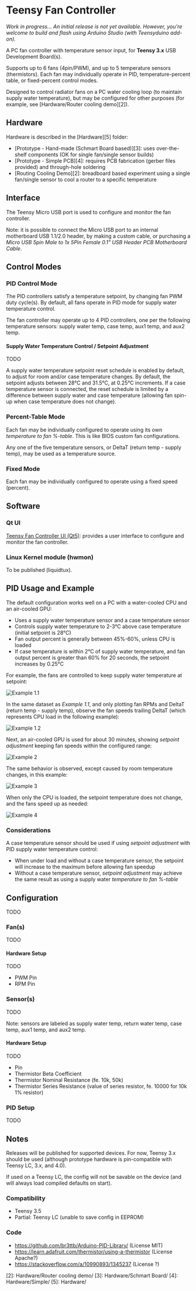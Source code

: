 # Teensy Fan Controller

*Work in progress... An initial release is not yet available. However, you're welcome to build and flash using Arduino Studio (with Teensyduino add-on).*

A PC fan controller with temperature sensor input, for **Teensy 3.x** USB Development Board(s).

Supports up to 6 fans (4pin/PWM), and up to 5 temperature sensors (thermistors). Each fan may individually operate in PID, temperature-percent table, or fixed-percent control modes.

Designed to control radiator fans on a PC water cooling loop (to maintain supply water temperature), but may be configured for other purposes (for example, see [Hardware/Router cooling demo][2]).

## Hardware

Hardware is described in the [Hardware][5] folder:

* [Prototype - Hand-made (Schmart Board based)][3]: uses over-the-shelf components (OK for single fan/single sensor builds)
* [Prototype - Simple PCB][4]: requires PCB fabrication (gerber files provided) and through-hole soldering
* [Routing Cooling Demo][2]: breadboard based experiment using a single fan/single sensor to cool a router to a specific temperature

## Interface

The Teensy Micro USB port is used to configure and monitor the fan controller.

Note: it is possible to connect the Micro USB port to an internal motherboard USB 1.1/2.0 header, by making a custom cable, or purchasing a *Micro USB 5pin Male to 1x 5Pin Female 0.1" USB Header PCB Motherboard Cable*.


## Control Modes

### PID Control Mode

The PID controllers satisfy a temperature setpoint, by changing fan PWM duty cycle(s).  By default, all fans operate in PID mode for supply water temperature control.

The fan controller may operate up to 4 PID controllers, one per the following temperature sensors: supply water temp, case temp, aux1 temp, and aux2 temp.


#### Supply Water Temperature Control / Setpoint Adjustment

TODO

A supply water temperature setpoint reset schedule is enabled by default, to adjust for room and/or case temperature changes. By default, the setpoint adjusts between 28°C and 31.5°C, at 0.25°C increments. If a case temperature sensor is connected, the reset schedule is limited by a difference between supply water and case temperature (allowing fan spin-up when case temperature does not change).

### Percent-Table Mode

Each fan may be individually configured to operate using its own *temperature to fan %-table*.  This is like BIOS custom fan configurations.

Any one of the five temperature sensors, or DeltaT (return temp - supply temp), may be used as a temperature source.


### Fixed Mode

Each fan may be individually configured to operate using a fixed speed (percent).


## Software

### Qt UI

[Teensy Fan Controller UI (Qt5)](https://github.com/mstrthealias/TFC-ui): provides a user interface to configure and monitor the fan controller.

### Linux Kernel module (hwmon)

To be published (liquidtux).


## PID Usage and Example

The default configuration works well on a PC with a water-cooled CPU and an air-cooled GPU:

- Uses a supply water temperature sensor and a case temperature sensor
- Controls supply water temperature to 2-3°C above case temperature (initial setpoint is 28°C)
- Fan output percent is generally between 45%-60%, unless CPU is loaded
- If case temperature is within 2°C of supply water temperature, and fan output percent is greater than 60% for 20 seconds, the setpoint increases by 0.25°C


For example, the fans are controlled to keep supply water temperature at setpoint:

![Example 1.1](doc/images/ex1.1.jpg?raw=true 'Example 1.1')


In the same dataset as *Example 1.1*, and only plotting fan RPMs and DeltaT (return temp - supply temp), observe the fan speeds trailing DeltaT (which represents CPU load in the following example):

![Example 1.2](doc/images/ex1.2.jpg?raw=true 'Example 1.2')


Next, an air-cooled GPU is used for about 30 minutes, showing *setpoint adjustment* keeping fan speeds within the configured range:

![Example 2](doc/images/ex2.jpg?raw=true 'Example 2')


The same behavior is observed, except caused by room temperature changes, in this example:

![Example 3](doc/images/ex3.jpg?raw=true 'Example 3')


When only the CPU is loaded, the setpoint temperature does not change, and the fans speed up as needed:

![Example 4](doc/images/ex4.jpg?raw=true 'Example 4')


### Considerations

A case temperature sensor should be used if using *setpoint adjustment* with PID supply water temperature control:

- When under load and without a case temperature sensor, the setpoint will increase to the maximum before allowing fan speedup
- Without a case temperature sensor, *setpoint adjustment* may achieve the same result as using a supply water *temperature to fan %-table*


## Configuration
TODO


### Fan(s)
TODO

#### Hardware Setup
TODO
- PWM Pin
- RPM Pin

### Sensor(s)
TODO

Note: sensors are labeled as supply water temp, return water temp, case temp, aux1 temp, and aux2 temp.

#### Hardware Setup
TODO
- Pin
- Thermistor Beta Coefficient
- Thermistor Nominal Resistance (fe. 10k, 50k)
- Thermistor Series Resistance (value of series resistor, fe. 10000 for 10k 1% resistor)

### PID Setup
TODO




## Notes

Releases will be published for supported devices. For now, Teensy 3.x should be used (although prototype hardware is pin-compatible with Teensy LC, 3.x, and 4.0).

If used on a Teensy LC, the config will not be savable on the device (and will always load compiled defaults on start).


### Compatibility

- Teensy 3.5
- Partial: Teensy LC (unable to save config in EEPROM)


### Code
- https://github.com/br3ttb/Arduino-PID-Library/ (License MIT)
- https://learn.adafruit.com/thermistor/using-a-thermistor (License Apache?)
- https://stackoverflow.com/a/10990893/1345237 (License ?)




[1]: https://google.com
[2]: Hardware/Router cooling demo/
[3]: Hardware/Schmart Board/
[4]: Hardware/Simple/
[5]: Hardware/

